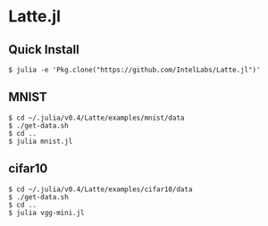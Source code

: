 # Latte.jl

## Quick Install
```
$ julia -e 'Pkg.clone("https://github.com/IntelLabs/Latte.jl")'
```

## MNIST
```
$ cd ~/.julia/v0.4/Latte/examples/mnist/data
$ ./get-data.sh
$ cd ..
$ julia mnist.jl
```

## cifar10
```
$ cd ~/.julia/v0.4/Latte/examples/cifar10/data
$ ./get-data.sh
$ cd ..
$ julia vgg-mini.jl
```
